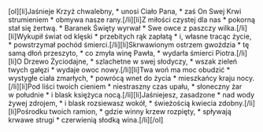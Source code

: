 [ol][li]Jaśnieje Krzyż chwalebny, * unosi Ciało Pana, * zaś On Swej Krwi strumieniem * obmywa nasze rany.[/li][li]Z miłości czystej dla nas * pokorną stał się żertwą. * Baranek Święty wyrwał * Swe owce z paszczy wilka.[/li][li]Wykupił świat od klęski * przebitych rąk zapłatą * i, własne tracąc życie, * powstrzymał pochód śmierci.[/li][li]Skrwawionym ostrzem gwoździa * tę samą dłoń przeszyto, * co zmyła winę Pawła, * wydarła śmierci Piotra.[/li][li]O Drzewo Życiodajne, * szlachetne w swej słodyczy, * wszak zieleń twych gałęzi * wydaje owoc nowy.[/li][li]Twa woń ma moc obudzić * wystygłe ciała zmarłych, * powrócą wnet do życia * mieszkańcy kraju nocy.[/li][li]Pod liści twoich cieniem * niestraszny czas upału, * słoneczny żar w południe * i blask księżyca nocą.[/li][li]Jaśniejesz, zasadzone * nad wody żywej zdrojem, * i blask rozsiewasz wokół, * świeżością kwiecia zdobny.[/li][li]Pośrodku twoich ramion, * gdzie winny krzew rozpięty, * spływają krwawe strugi * czerwienią słodką wina.[/li][/ol]